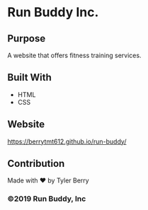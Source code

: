 # Run Buddy Inc. 

## Purpose
A website that offers fitness training services. 

## Built With
* HTML
* CSS

## Website
https://berrytmt612.github.io/run-buddy/

## Contribution
Made with ❤️ by Tyler Berry

### ©️2019 Run Buddy, Inc 
